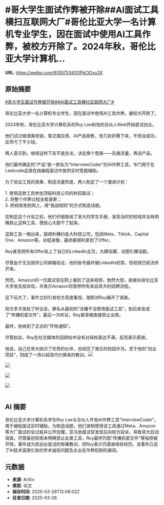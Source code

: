 # #哥大学生面试作弊被开除##AI面试工具横扫互联网大厂#哥伦比亚大学一名计算机专业学生，因在面试中使用AI工具作弊，被校方开除了。2024年秋，哥伦比亚大学计算机...

**URL**: https://weibo.com/6105753431/PkCIOxv3X

## 原始摘要

<a href="https://m.weibo.cn/search?containerid=231522type%3D1%26t%3D10%26q%3D%23%E5%93%A5%E5%A4%A7%E5%AD%A6%E7%94%9F%E9%9D%A2%E8%AF%95%E4%BD%9C%E5%BC%8A%E8%A2%AB%E5%BC%80%E9%99%A4%23&amp;extparam=%23%E5%93%A5%E5%A4%A7%E5%AD%A6%E7%94%9F%E9%9D%A2%E8%AF%95%E4%BD%9C%E5%BC%8A%E8%A2%AB%E5%BC%80%E9%99%A4%23" data-hide=""><span class="surl-text">#哥大学生面试作弊被开除#</span></a><a href="https://m.weibo.cn/search?containerid=231522type%3D1%26t%3D10%26q%3D%23AI%E9%9D%A2%E8%AF%95%E5%B7%A5%E5%85%B7%E6%A8%AA%E6%89%AB%E4%BA%92%E8%81%94%E7%BD%91%E5%A4%A7%E5%8E%82%23&amp;extparam=%23AI%E9%9D%A2%E8%AF%95%E5%B7%A5%E5%85%B7%E6%A8%AA%E6%89%AB%E4%BA%92%E8%81%94%E7%BD%91%E5%A4%A7%E5%8E%82%23" data-hide=""><span class="surl-text">#AI面试工具横扫互联网大厂#</span></a><br><br>哥伦比亚大学一名计算机专业学生，因在面试中使用AI工具作弊，被校方开除了。<br><br>2024年秋，哥伦比亚大学计算机系的Roy Lee和他的合伙人Neel开始尝试创业。<br><br>他们试过做酒类经销、笔记类应用、AI产品销售，但几轮折腾下来，不但没成功，反而亏了不少钱。<br><br>两人意识到，继续这样下去不是办法，决定换个思路——先搞流量，再谈产品。<br><br>他们最终确定的“产品”是一款名为“InterviewCoder”的AI作弊工具，专门用于在Leetcode这类在线编程面试中提供实时答题辅助。<br><br>为了验证工具的效果、制造流量热度，两人制定了一个激进计划：<br><br>1. 使用这款工具参加顶级科技公司的秋招面试；<br>2. 将整个作弊过程全程录屏； <br>3. 把视频发到网上，用“挑战规则”的方式制造话题。<br><br>在制定这个计划之前，他们仔细查阅了哥大的学生手册，发现当时的校规并没有明确禁止这种工具，便放心大胆干了起来。<br><br>这款工具一掏出来，就顺利横扫各大科技公司，包括Meta、Tiktok、Capital One、Amazon等，全程录像，最终都顺利拿到了Offer。<br><br>Roy甚至把所有Offer贴上了自己的LinkedIn主页，大肆炫耀，试图引爆话题。<br><br>尽管由于无法提供公司邮箱验证，他的账号最终被LinkedIn封禁，但视频已经流传开来。<br><br>然而，Amazon的一位面试官在网上看到了这些视频，勃然大怒，直接向哥伦比亚大学发去投诉信，并表示Amazon将暂停所有来自哥大的招聘流程。<br><br>这下玩大了，事件立刻引发校方高度重视，随即对Roy展开了调查。<br><br>校方多次发起了听证会，罪名从最初的“涉嫌不当使用面试工具”，到后来变成了“传播机密文件”，最后一次听证，Roy甚至被直接禁止出席。<br><br>最终，他收到了正式的“开除通知”。<br><br>尽管如此，Roy在社交媒体的回顾帖中没有对母校表达不满，反而表示感谢。<br><br>他说，自己在哥大结识了优秀的伙伴，也经历了难忘的校园岁月。至于他的“创业项目”，则成了一场以超高代价换来的教训。<img style="" src="https://tvax2.sinaimg.cn/large/006Fd7o3gy1hzwlaggh06j30xc0m8duj.jpg" referrerpolicy="no-referrer"><br><br><img style="" src="https://tvax3.sinaimg.cn/large/006Fd7o3gy1hzwlahjou6j30qj0xcjyp.jpg" referrerpolicy="no-referrer"><br><br><img style="" src="https://tvax1.sinaimg.cn/large/006Fd7o3gy1hzwlajmks7j30rt0xbn9h.jpg" referrerpolicy="no-referrer"><br><br><img style="" src="https://tvax4.sinaimg.cn/large/006Fd7o3gy1hzwlajts7aj30en0iwn3t.jpg" referrerpolicy="no-referrer"><br><br>

## AI 摘要

哥伦比亚大学计算机系学生Roy Lee与合伙人开发AI作弊工具"InterviewCoder"，用于编程面试实时辅助。为制造话题，他们录制使用该工具通过Meta、Amazon等大厂面试的全过程并公开炫耀。亚马逊面试官发现后向校方投诉，导致哥大启动调查。尽管最初校规未明确禁止此类工具，Roy最终仍因"传播机密文件"等指控被开除。事件成为其创业尝试的惨痛教训，但Roy表示仍感谢母校经历。该事件凸显了AI技术滥用引发的学术诚信问题及企业反作弊机制的漏洞。

## 元数据

- **来源**: ArXiv
- **类型**: 论文
- **保存时间**: 2025-03-28T12:06:02Z
- **目录日期**: 2025-03-28
